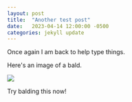 ```yaml
---
layout: post
title:  "Another test post"
date:   2023-04-14 12:00:00 -0500
categories: jekyll update
---
```

Once again I am back to help type things.

Here's an image of a bald.

<img src="{{n3rm5.github.io}}/assets/img/bald.png">


Try balding this now!
